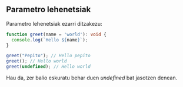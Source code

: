 ## Parametro lehenetsiak


Parametro lehenetsiak ezarri ditzakezu:

```typescript
function greet(name = 'world'): void {
  console.log(`Hello ${name}`);
}

greet("Pepito"); // Hello pepito
greet(); // Hello world
greet(undefined); // Hello world
```

 Hau da, zer balio eskuratu behar duen _undefined_ bat jasotzen denean.
